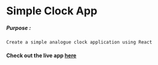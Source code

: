  # Simple Clock App

##### Purpose :
    Create a simple analogue clock application using React

#### Check out the live app [here](https://shyam-brs.github.io/simple-clock-react/)
